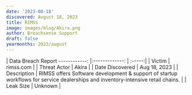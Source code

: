 ```yaml
---
date: '2023-08-18'
discovered: August 18, 2023
title: RIMSS
image: images/blog/Akira.png
author: Breachsense Support
draft: false
yearmonths: 2023/august
---
```



| Data Breach Report
------------:     |:-------------:    | :-----:|
| Victim      | rimss.com      | 
| Threat Actor      | Akira      | 
| Date Discovered      | Aug 18, 2023      | 
| Description      | RIMSS offers Software development & support of startup workflows for service dealerships and inventory-intensive retail chains.      | 
| Leak Size      | Unknown      | 

